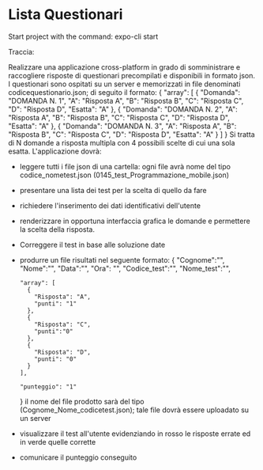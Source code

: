 # Lista Questionari

Start project with the command: expo-cli start

Traccia:

Realizzare una applicazione cross-platform in grado di somministrare e raccogliere risposte di questionari precompilati e disponibili in formato json.
I questionari sono ospitati su un server e memorizzati in file denominati codicequestionario.json; di seguito il formato:
{
  "array": [
    {
      "Domanda": "DOMANDA N. 1",
      "A": "Risposta A",
      "B": "Risposta B",
      "C": "Risposta C",
      "D": "Risposta D",
      "Esatta": "A"
    },
    {
      "Domanda": "DOMANDA N. 2",
      "A": "Risposta A",
      "B": "Risposta B",
      "C": "Risposta C",
      "D": "Risposta D",
      "Esatta": "A"
    },
    {
      "Domanda": "DOMANDA N. 3",
      "A": "Risposta A",
      "B": "Risposta B",
      "C": "Risposta C",
      "D": "Risposta D",
      "Esatta": "A"
    }
  ]
}
Si tratta di N domande a risposta multipla con 4 possibili scelte di cui una sola esatta.
L'applicazione dovrà: 
- leggere tutti i file json di una cartella: ogni file avrà nome del tipo codice_nometest.json (0145_test_Programmazione_mobile.json)
- presentare una lista dei test per la scelta di quello da fare
- richiedere l'inserimento dei dati identificativi dell'utente
- renderizzare in opportuna interfaccia grafica le domande e permettere la scelta della risposta.
- Correggere il test in base alle soluzione date
- produrre un file risultati nel seguente formato:
	{
	  "Cognome":"",
	  "Nome":"",
	  "Data":"",
	  "Ora": "",
	  "Codice_test":"",
	  "Nome_test":"",
	  
	  "array": [
		{
		  "Risposta": "A",
		  "punti": "1"
		},
		{
		  "Risposta": "C",
		  "punti":"0"
		},
		{
		  "Risposta": "D",
		  "punti": "0"
		}
	  ],
	  
	  "punteggio": "1"
	}
	il nome del file prodotto sarà del tipo (Cognome_Nome_codicetest.json); tale file dovrà essere uploadato su un server 
- visualizzare il test all'utente evidenziando in rosso le risposte errate ed in verde quelle corrette
- comunicare il punteggio conseguito

